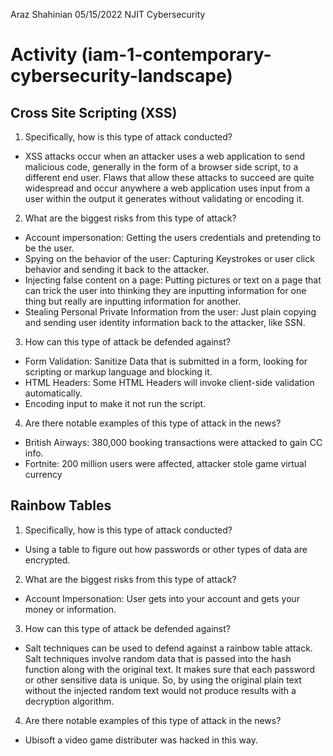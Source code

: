 Araz Shahinian
05/15/2022
NJIT Cybersecurity
# Activity (iam-1-contemporary-cybersecurity-landscape)
## Cross Site Scripting (XSS)
1.	Specifically, how is this type of attack conducted?
*	XSS attacks occur when an attacker uses a web application to send malicious code, generally in the form of a browser side script, to a different end user.  Flaws that allow these attacks to succeed are quite widespread and occur anywhere a web application uses input from a user within the output it generates without validating or encoding it.
2.	What are the biggest risks from this type of attack?
*	Account impersonation: Getting the users credentials and pretending to be the user.
*	Spying on the behavior of the user: Capturing Keystrokes or user click behavior and sending it back to the attacker.
*	Injecting false content on a page:  Putting pictures or text on a page that can trick the user into thinking they are inputting information for one thing but really are inputting information for another.
*	Stealing Personal Private Information from the user:  Just plain copying and sending user identity information back to the attacker, like SSN.
3.	How can this type of attack be defended against?
*	Form Validation: Sanitize Data that is submitted in a form, looking for scripting or markup language and blocking it.
*	HTML Headers:  Some HTML Headers will invoke client-side validation automatically.
*	Encoding input to make it not run the script.
4.	Are there notable examples of this type of attack in the news?
*	British Airways: 380,000 booking transactions were attacked to gain CC info.
*	Fortnite: 200 million users were affected, attacker stole game virtual currency

## Rainbow Tables
1.	Specifically, how is this type of attack conducted?
*	Using a table to figure out how passwords or other types of data are encrypted.
2.	What are the biggest risks from this type of attack?
*	Account Impersonation:  User gets into your account and gets your money or information.
3.	How can this type of attack be defended against?
*   Salt techniques can be used to defend against a rainbow table attack.  Salt techniques involve random data that is passed into the hash function along with the original text.  It makes sure that each password or other sensitive data is unique.   So, by using the original plain text without the injected random text would not produce results with a decryption algorithm.
4.	Are there notable examples of this type of attack in the news?
*	Ubisoft a video game distributer was hacked in this way. 

